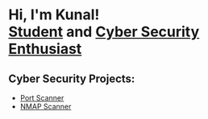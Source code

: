<h1>Hi, I'm Kunal! <br/><a href="https://www.linkedin.com/in/kunal-walavalkar-58528a216/">Student</a> and <a href=""> Cyber Security Enthusiast</a>

<h2>Cyber Security Projects:</h2>

- [Port Scanner](https://github.com/KunalWalavalkar/Port-Scanner)
- [NMAP Scanner](https://github.com/KunalWalavalkar/Active-Directory-Home-Lab)


[twitter]: https://twitter.com/joshmadakor
[youtube]: https://www.youtube.com/c/joshmadakor
[instagram]: https://www.instagram.com/kunalxwalavalkar/
[linkedin]: https://linkedin.com/in/kunal-walavalkar-58528a216/

<!--
**kunalwalavalkar/kunalwalavalkar** is a ✨ _special_ ✨ repository because its `README.md` (this file) appears on your GitHub profile.

Here are some ideas to get you started:

- 🔭 I’m currently working on ...
- 🌱 I’m currently learning ...
- 👯 I’m looking to collaborate on ...
- 🤔 I’m looking for help with ...
- 💬 Ask me about ...
- 📫 How to reach me: ...
- 😄 Pronouns: ...
- ⚡ Fun fact: ...
-->
